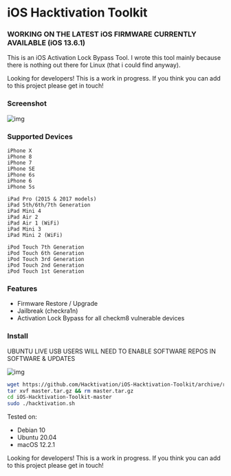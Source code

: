 # iOS Hacktivation Toolkit

### WORKING ON THE LATEST iOS FIRMWARE CURRENTLY AVAILABLE (iOS 13.6.1)

This is an iOS Activation Lock Bypass Tool. I wrote this tool mainly because there is nothing out there for Linux (that i could find anyway). 

Looking for developers! This is a work in progress. If you think you can add to this project please get in touch!

### Screenshot

![img](https://i.imgur.com/RST0Y09.png)

### Supported Devices

```text
iPhone X
iPhone 8
iPhone 7
iPhone SE
iPhone 6s
iPhone 6
iPhone 5s

iPad Pro (2015 & 2017 models)
iPad 5th/6th/7th Generation
iPad Mini 4
iPad Air 2
iPad Air 1 (WiFi)
iPad Mini 3
iPad Mini 2 (WiFi)

iPod Touch 7th Generation
iPod Touch 6th Generation
iPod Touch 3rd Generation
iPod Touch 2nd Generation
iPod Touch 1st Generation
```

### Features

- Firmware Restore / Upgrade
- Jailbreak (checkra1n)
- Activation Lock Bypass for all checkm8 vulnerable devices

### Install

UBUNTU LIVE USB USERS WILL NEED TO ENABLE SOFTWARE REPOS IN SOFTWARE & UPDATES

![img](https://i.imgur.com/05scg8J.png)

```sh
wget https://github.com/Hacktivation/iOS-Hacktivation-Toolkit/archive/refs/heads/master.tar.gz
tar xvf master.tar.gz && rm master.tar.gz
cd iOS-Hacktivation-Toolkit-master
sudo ./hacktivation.sh
```

Tested on:

- Debian 10
- Ubuntu 20.04
- macOS 12.2.1 

Looking for developers! This is a work in progress. If you think you can add to this project please get in touch!

